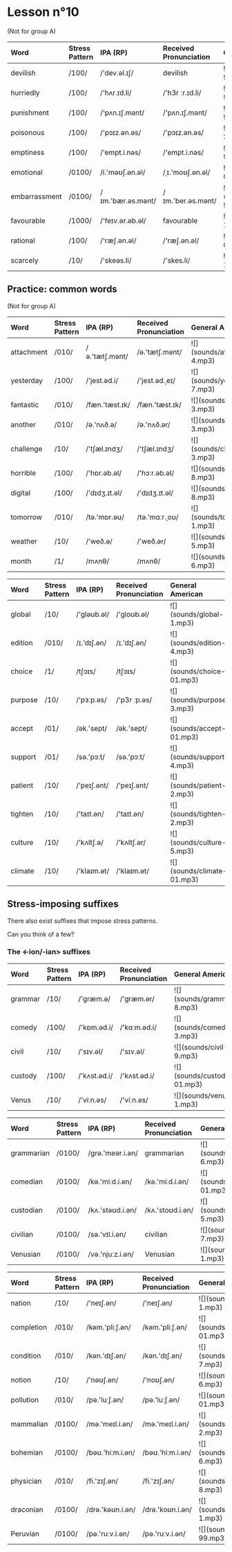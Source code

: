 # Lesson n°10








(Not for group A)

<table class="table table-striped table-hover table-condensed table-responsive" style="margin-left: auto; margin-right: auto;">
 <thead>
  <tr>
   <th style="text-align:left;"> Word </th>
   <th style="text-align:left;"> Stress Pattern </th>
   <th style="text-align:left;"> IPA (RP) </th>
   <th style="text-align:left;"> Received Pronunciation </th>
   <th style="text-align:left;"> General American </th>
  </tr>
 </thead>
<tbody>
  <tr>
   <td style="text-align:left;"> devilish </td>
   <td style="text-align:left;"> /100/ </td>
   <td style="text-align:left;"> /'dev.əl.ɪʃ/ </td>
   <td style="text-align:left;"> devilish </td>
   <td style="text-align:left;"> ![](sounds/devilish-9.mp3) </td>
  </tr>
  <tr>
   <td style="text-align:left;"> hurriedly </td>
   <td style="text-align:left;"> /100/ </td>
   <td style="text-align:left;"> /'hʌr.ɪd.li/ </td>
   <td style="text-align:left;"> /'h3r ːr.ɪd.li/ </td>
   <td style="text-align:left;"> ![](sounds/hurriedly-99.mp3) </td>
  </tr>
  <tr>
   <td style="text-align:left;"> punishment </td>
   <td style="text-align:left;"> /100/ </td>
   <td style="text-align:left;"> /'pʌn.ɪʃ.mənt/ </td>
   <td style="text-align:left;"> /'pʌn.ɪʃ.mənt/ </td>
   <td style="text-align:left;"> ![](sounds/punishment-99.mp3) </td>
  </tr>
  <tr>
   <td style="text-align:left;"> poisonous </td>
   <td style="text-align:left;"> /100/ </td>
   <td style="text-align:left;"> /'pɔɪz.ən.əs/ </td>
   <td style="text-align:left;"> /'pɔɪz.ən.əs/ </td>
   <td style="text-align:left;"> ![](sounds/poisonous-3.mp3) </td>
  </tr>
  <tr>
   <td style="text-align:left;"> emptiness </td>
   <td style="text-align:left;"> /100/ </td>
   <td style="text-align:left;"> /'empt.i.nəs/ </td>
   <td style="text-align:left;"> /'empt.i.nəs/ </td>
   <td style="text-align:left;"> ![](sounds/emptiness-99.mp3) </td>
  </tr>
  <tr>
   <td style="text-align:left;"> emotional </td>
   <td style="text-align:left;"> /0100/ </td>
   <td style="text-align:left;"> /i.'məʊʃ.ən.əl/ </td>
   <td style="text-align:left;"> /ˌɪ.'moʊʃ.ən.əl/ </td>
   <td style="text-align:left;"> ![](sounds/emotional-01.mp3) </td>
  </tr>
  <tr>
   <td style="text-align:left;"> embarrassment </td>
   <td style="text-align:left;"> /0100/ </td>
   <td style="text-align:left;"> /ɪm.'bær.əs.mənt/ </td>
   <td style="text-align:left;"> /ɪm.'ber.əs.mənt/ </td>
   <td style="text-align:left;"> ![](sounds/embarrassment-99.mp3) </td>
  </tr>
  <tr>
   <td style="text-align:left;"> favourable </td>
   <td style="text-align:left;"> /1000/ </td>
   <td style="text-align:left;"> /'feɪv.ər.əb.əl/ </td>
   <td style="text-align:left;"> favourable </td>
   <td style="text-align:left;"> ![](sounds/favourable-1.mp3) </td>
  </tr>
  <tr>
   <td style="text-align:left;"> rational </td>
   <td style="text-align:left;"> /100/ </td>
   <td style="text-align:left;"> /'ræʃ.ən.əl/ </td>
   <td style="text-align:left;"> /'ræʃ.ən.əl/ </td>
   <td style="text-align:left;"> ![](sounds/rational-01.mp3) </td>
  </tr>
  <tr>
   <td style="text-align:left;"> scarcely </td>
   <td style="text-align:left;"> /10/ </td>
   <td style="text-align:left;"> /'skeəs.li/ </td>
   <td style="text-align:left;"> /'skes.li/ </td>
   <td style="text-align:left;"> ![](sounds/scarcely-10.mp3) </td>
  </tr>
</tbody>
</table>

## Practice: common words

(Not for group A)

<table class="table table-striped table-hover table-condensed table-responsive" style="margin-left: auto; margin-right: auto;">
 <thead>
  <tr>
   <th style="text-align:left;"> Word </th>
   <th style="text-align:left;"> Stress Pattern </th>
   <th style="text-align:left;"> IPA (RP) </th>
   <th style="text-align:left;"> Received Pronunciation </th>
   <th style="text-align:left;"> General American </th>
  </tr>
 </thead>
<tbody>
  <tr>
   <td style="text-align:left;"> attachment </td>
   <td style="text-align:left;"> /010/ </td>
   <td style="text-align:left;"> /ə.'tætʃ.mənt/ </td>
   <td style="text-align:left;"> /ə.'tætʃ.mənt/ </td>
   <td style="text-align:left;"> ![](sounds/attachment-4.mp3) </td>
  </tr>
  <tr>
   <td style="text-align:left;"> yesterday </td>
   <td style="text-align:left;"> /100/ </td>
   <td style="text-align:left;"> /'jest.əd.i/ </td>
   <td style="text-align:left;"> /'jest.əd.ˌeɪ/ </td>
   <td style="text-align:left;"> ![](sounds/yesterday-7.mp3) </td>
  </tr>
  <tr>
   <td style="text-align:left;"> fantastic </td>
   <td style="text-align:left;"> /010/ </td>
   <td style="text-align:left;"> /fæn.'tæst.ɪk/ </td>
   <td style="text-align:left;"> /fæn.'tæst.ɪk/ </td>
   <td style="text-align:left;"> ![](sounds/fantastic-3.mp3) </td>
  </tr>
  <tr>
   <td style="text-align:left;"> another </td>
   <td style="text-align:left;"> /010/ </td>
   <td style="text-align:left;"> /ə.'nʌð.ə/ </td>
   <td style="text-align:left;"> /ə.'nʌð.ər/ </td>
   <td style="text-align:left;"> ![](sounds/another-3.mp3) </td>
  </tr>
  <tr>
   <td style="text-align:left;"> challenge </td>
   <td style="text-align:left;"> /10/ </td>
   <td style="text-align:left;"> /'tʃæl.ɪndʒ/ </td>
   <td style="text-align:left;"> /'tʃæl.ɪndʒ/ </td>
   <td style="text-align:left;"> ![](sounds/challenge-3.mp3) </td>
  </tr>
  <tr>
   <td style="text-align:left;"> horrible </td>
   <td style="text-align:left;"> /100/ </td>
   <td style="text-align:left;"> /'hɒr.əb.əl/ </td>
   <td style="text-align:left;"> /'hɔːr.əb.əl/ </td>
   <td style="text-align:left;"> ![](sounds/horrible-8.mp3) </td>
  </tr>
  <tr>
   <td style="text-align:left;"> digital </td>
   <td style="text-align:left;"> /100/ </td>
   <td style="text-align:left;"> /'dɪdʒ.ɪt.əl/ </td>
   <td style="text-align:left;"> /'dɪdʒ.ɪt.əl/ </td>
   <td style="text-align:left;"> ![](sounds/digital-8.mp3) </td>
  </tr>
  <tr>
   <td style="text-align:left;"> tomorrow </td>
   <td style="text-align:left;"> /010/ </td>
   <td style="text-align:left;"> /tə.'mɒr.əʊ/ </td>
   <td style="text-align:left;"> /tə.'mɑːr.ˌoʊ/ </td>
   <td style="text-align:left;"> ![](sounds/tomorrow-1.mp3) </td>
  </tr>
  <tr>
   <td style="text-align:left;"> weather </td>
   <td style="text-align:left;"> /10/ </td>
   <td style="text-align:left;"> /'weð.ə/ </td>
   <td style="text-align:left;"> /'weð.ər/ </td>
   <td style="text-align:left;"> ![](sounds/weather-5.mp3) </td>
  </tr>
  <tr>
   <td style="text-align:left;"> month </td>
   <td style="text-align:left;"> /1/ </td>
   <td style="text-align:left;"> /mʌnθ/ </td>
   <td style="text-align:left;"> /mʌnθ/ </td>
   <td style="text-align:left;"> ![](sounds/month-6.mp3) </td>
  </tr>
</tbody>
</table>


<table class="table table-striped table-hover table-condensed table-responsive" style="margin-left: auto; margin-right: auto;">
 <thead>
  <tr>
   <th style="text-align:left;"> Word </th>
   <th style="text-align:left;"> Stress Pattern </th>
   <th style="text-align:left;"> IPA (RP) </th>
   <th style="text-align:left;"> Received Pronunciation </th>
   <th style="text-align:left;"> General American </th>
  </tr>
 </thead>
<tbody>
  <tr>
   <td style="text-align:left;"> global </td>
   <td style="text-align:left;"> /10/ </td>
   <td style="text-align:left;"> /'gləʊb.əl/ </td>
   <td style="text-align:left;"> /'gloʊb.əl/ </td>
   <td style="text-align:left;"> ![](sounds/global-1.mp3) </td>
  </tr>
  <tr>
   <td style="text-align:left;"> edition </td>
   <td style="text-align:left;"> /010/ </td>
   <td style="text-align:left;"> /ɪ.'dɪʃ.ən/ </td>
   <td style="text-align:left;"> /ɪ.'dɪʃ.ən/ </td>
   <td style="text-align:left;"> ![](sounds/edition-4.mp3) </td>
  </tr>
  <tr>
   <td style="text-align:left;"> choice </td>
   <td style="text-align:left;"> /1/ </td>
   <td style="text-align:left;"> /tʃɔɪs/ </td>
   <td style="text-align:left;"> /tʃɔɪs/ </td>
   <td style="text-align:left;"> ![](sounds/choice-01.mp3) </td>
  </tr>
  <tr>
   <td style="text-align:left;"> purpose </td>
   <td style="text-align:left;"> /10/ </td>
   <td style="text-align:left;"> /'pɜːp.əs/ </td>
   <td style="text-align:left;"> /'p3r ːp.əs/ </td>
   <td style="text-align:left;"> ![](sounds/purpose-3.mp3) </td>
  </tr>
  <tr>
   <td style="text-align:left;"> accept </td>
   <td style="text-align:left;"> /01/ </td>
   <td style="text-align:left;"> /ək.'sept/ </td>
   <td style="text-align:left;"> /ək.'sept/ </td>
   <td style="text-align:left;"> ![](sounds/accept-01.mp3) </td>
  </tr>
  <tr>
   <td style="text-align:left;"> support </td>
   <td style="text-align:left;"> /01/ </td>
   <td style="text-align:left;"> /sə.'pɔːt/ </td>
   <td style="text-align:left;"> /sə.'pɔːt/ </td>
   <td style="text-align:left;"> ![](sounds/support-4.mp3) </td>
  </tr>
  <tr>
   <td style="text-align:left;"> patient </td>
   <td style="text-align:left;"> /10/ </td>
   <td style="text-align:left;"> /'peɪʃ.ənt/ </td>
   <td style="text-align:left;"> /'peɪʃ.ənt/ </td>
   <td style="text-align:left;"> ![](sounds/patient-2.mp3) </td>
  </tr>
  <tr>
   <td style="text-align:left;"> tighten </td>
   <td style="text-align:left;"> /10/ </td>
   <td style="text-align:left;"> /'taɪt.ən/ </td>
   <td style="text-align:left;"> /'taɪt.ən/ </td>
   <td style="text-align:left;"> ![](sounds/tighten-2.mp3) </td>
  </tr>
  <tr>
   <td style="text-align:left;"> culture </td>
   <td style="text-align:left;"> /10/ </td>
   <td style="text-align:left;"> /'kʌltʃ.ə/ </td>
   <td style="text-align:left;"> /'kʌltʃ.ər/ </td>
   <td style="text-align:left;"> ![](sounds/culture-5.mp3) </td>
  </tr>
  <tr>
   <td style="text-align:left;"> climate </td>
   <td style="text-align:left;"> /10/ </td>
   <td style="text-align:left;"> /'klaɪm.ət/ </td>
   <td style="text-align:left;"> /'klaɪm.ət/ </td>
   <td style="text-align:left;"> ![](sounds/climate-01.mp3) </td>
  </tr>
</tbody>
</table>

## Stress-imposing suffixes

There also exist suffixes that impose stress patterns.

Can you think of a few?

### The <-ion/-ian> suffixes


<table class="table table-striped table-hover table-condensed table-responsive" style="margin-left: auto; margin-right: auto;">
 <thead>
  <tr>
   <th style="text-align:left;"> Word </th>
   <th style="text-align:left;"> Stress Pattern </th>
   <th style="text-align:left;"> IPA (RP) </th>
   <th style="text-align:left;"> Received Pronunciation </th>
   <th style="text-align:left;"> General American </th>
  </tr>
 </thead>
<tbody>
  <tr>
   <td style="text-align:left;"> grammar </td>
   <td style="text-align:left;"> /10/ </td>
   <td style="text-align:left;"> /'græm.ə/ </td>
   <td style="text-align:left;"> /'græm.ər/ </td>
   <td style="text-align:left;"> ![](sounds/grammar-8.mp3) </td>
  </tr>
  <tr>
   <td style="text-align:left;"> comedy </td>
   <td style="text-align:left;"> /100/ </td>
   <td style="text-align:left;"> /'kɒm.əd.i/ </td>
   <td style="text-align:left;"> /'kɑːm.əd.i/ </td>
   <td style="text-align:left;"> ![](sounds/comedy-3.mp3) </td>
  </tr>
  <tr>
   <td style="text-align:left;"> civil </td>
   <td style="text-align:left;"> /10/ </td>
   <td style="text-align:left;"> /'sɪv.əl/ </td>
   <td style="text-align:left;"> /'sɪv.əl/ </td>
   <td style="text-align:left;"> ![](sounds/civil-9.mp3) </td>
  </tr>
  <tr>
   <td style="text-align:left;"> custody </td>
   <td style="text-align:left;"> /100/ </td>
   <td style="text-align:left;"> /'kʌst.əd.i/ </td>
   <td style="text-align:left;"> /'kʌst.əd.i/ </td>
   <td style="text-align:left;"> ![](sounds/custody-01.mp3) </td>
  </tr>
  <tr>
   <td style="text-align:left;"> Venus </td>
   <td style="text-align:left;"> /10/ </td>
   <td style="text-align:left;"> /'viːn.əs/ </td>
   <td style="text-align:left;"> /'viːn.əs/ </td>
   <td style="text-align:left;"> ![](sounds/venus-1.mp3) </td>
  </tr>
</tbody>
</table>

<table class="table table-striped table-hover table-condensed table-responsive" style="margin-left: auto; margin-right: auto;">
 <thead>
  <tr>
   <th style="text-align:left;"> Word </th>
   <th style="text-align:left;"> Stress Pattern </th>
   <th style="text-align:left;"> IPA (RP) </th>
   <th style="text-align:left;"> Received Pronunciation </th>
   <th style="text-align:left;"> General American </th>
  </tr>
 </thead>
<tbody>
  <tr>
   <td style="text-align:left;"> grammarian </td>
   <td style="text-align:left;"> /0100/ </td>
   <td style="text-align:left;"> /grə.'meər.i.ən/ </td>
   <td style="text-align:left;"> grammarian </td>
   <td style="text-align:left;"> ![](sounds/grammarian-6.mp3) </td>
  </tr>
  <tr>
   <td style="text-align:left;"> comedian </td>
   <td style="text-align:left;"> /0100/ </td>
   <td style="text-align:left;"> /kə.'miːd.i.ən/ </td>
   <td style="text-align:left;"> /kə.'miːd.i.ən/ </td>
   <td style="text-align:left;"> ![](sounds/comedian-01.mp3) </td>
  </tr>
  <tr>
   <td style="text-align:left;"> custodian </td>
   <td style="text-align:left;"> /0100/ </td>
   <td style="text-align:left;"> /kʌ.'stəʊd.i.ən/ </td>
   <td style="text-align:left;"> /kʌ.'stoʊd.i.ən/ </td>
   <td style="text-align:left;"> ![](sounds/custodian-5.mp3) </td>
  </tr>
  <tr>
   <td style="text-align:left;"> civilian </td>
   <td style="text-align:left;"> /0100/ </td>
   <td style="text-align:left;"> /sə.'vɪl.i.ən/ </td>
   <td style="text-align:left;"> civilian </td>
   <td style="text-align:left;"> ![](sounds/civilian-7.mp3) </td>
  </tr>
  <tr>
   <td style="text-align:left;"> Venusian </td>
   <td style="text-align:left;"> /0100/ </td>
   <td style="text-align:left;"> /və.'njuːz.i.ən/ </td>
   <td style="text-align:left;"> Venusian </td>
   <td style="text-align:left;"> ![](sounds/venusian-1.mp3) </td>
  </tr>
</tbody>
</table>

<table class="table table-striped table-hover table-condensed table-responsive" style="margin-left: auto; margin-right: auto;">
 <thead>
  <tr>
   <th style="text-align:left;"> Word </th>
   <th style="text-align:left;"> Stress Pattern </th>
   <th style="text-align:left;"> IPA (RP) </th>
   <th style="text-align:left;"> Received Pronunciation </th>
   <th style="text-align:left;"> General American </th>
  </tr>
 </thead>
<tbody>
  <tr>
   <td style="text-align:left;"> nation </td>
   <td style="text-align:left;"> /10/ </td>
   <td style="text-align:left;"> /'neɪʃ.ən/ </td>
   <td style="text-align:left;"> /'neɪʃ.ən/ </td>
   <td style="text-align:left;"> ![](sounds/nation-1.mp3) </td>
  </tr>
  <tr>
   <td style="text-align:left;"> completion </td>
   <td style="text-align:left;"> /010/ </td>
   <td style="text-align:left;"> /kəm.'pliːʃ.ən/ </td>
   <td style="text-align:left;"> /kəm.'pliːʃ.ən/ </td>
   <td style="text-align:left;"> ![](sounds/completion-01.mp3) </td>
  </tr>
  <tr>
   <td style="text-align:left;"> condition </td>
   <td style="text-align:left;"> /010/ </td>
   <td style="text-align:left;"> /kən.'dɪʃ.ən/ </td>
   <td style="text-align:left;"> /kən.'dɪʃ.ən/ </td>
   <td style="text-align:left;"> ![](sounds/condition-7.mp3) </td>
  </tr>
  <tr>
   <td style="text-align:left;"> notion </td>
   <td style="text-align:left;"> /10/ </td>
   <td style="text-align:left;"> /'nəʊʃ.ən/ </td>
   <td style="text-align:left;"> /'noʊʃ.ən/ </td>
   <td style="text-align:left;"> ![](sounds/notion-6.mp3) </td>
  </tr>
  <tr>
   <td style="text-align:left;"> pollution </td>
   <td style="text-align:left;"> /010/ </td>
   <td style="text-align:left;"> /pə.'luːʃ.ən/ </td>
   <td style="text-align:left;"> /pə.'luːʃ.ən/ </td>
   <td style="text-align:left;"> ![](sounds/pollution-01.mp3) </td>
  </tr>
  <tr>
   <td style="text-align:left;"> mammalian </td>
   <td style="text-align:left;"> /0100/ </td>
   <td style="text-align:left;"> /mə.'meɪl.i.ən/ </td>
   <td style="text-align:left;"> /mə.'meɪl.i.ən/ </td>
   <td style="text-align:left;"> ![](sounds/mammalian-2.mp3) </td>
  </tr>
  <tr>
   <td style="text-align:left;"> bohemian </td>
   <td style="text-align:left;"> /0100/ </td>
   <td style="text-align:left;"> /bəʊ.'hiːm.i.ən/ </td>
   <td style="text-align:left;"> /bəʊ.'hiːm.i.ən/ </td>
   <td style="text-align:left;"> ![](sounds/bohemian-6.mp3) </td>
  </tr>
  <tr>
   <td style="text-align:left;"> physician </td>
   <td style="text-align:left;"> /010/ </td>
   <td style="text-align:left;"> /fi.'zɪʃ.ən/ </td>
   <td style="text-align:left;"> /fi.'zɪʃ.ən/ </td>
   <td style="text-align:left;"> ![](sounds/physician-8.mp3) </td>
  </tr>
  <tr>
   <td style="text-align:left;"> draconian </td>
   <td style="text-align:left;"> /0100/ </td>
   <td style="text-align:left;"> /drə.'kəʊn.i.ən/ </td>
   <td style="text-align:left;"> /drə.'koʊn.i.ən/ </td>
   <td style="text-align:left;"> ![](sounds/draconian-1.mp3) </td>
  </tr>
  <tr>
   <td style="text-align:left;"> Peruvian </td>
   <td style="text-align:left;"> /0100/ </td>
   <td style="text-align:left;"> /pə.'ruːv.i.ən/ </td>
   <td style="text-align:left;"> /pə.'ruːv.i.ən/ </td>
   <td style="text-align:left;"> ![](sounds/peruvian-99.mp3) </td>
  </tr>
</tbody>
</table>
